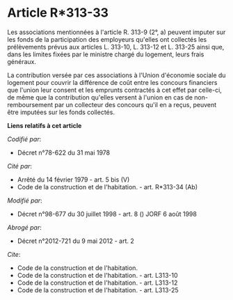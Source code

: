# Article R*313-33

Les associations mentionnées à l'article R. 313-9 (2°, a) peuvent imputer sur les fonds de la participation des employeurs
qu'elles ont collectés les prélèvements prévus aux articles L. 313-10, L. 313-12 et L. 313-25 ainsi que, dans les limites
fixées par le ministre chargé du logement, leurs frais généraux.

La contribution versée par ces associations à l'Union d'économie sociale du logement pour couvrir la différence de coût entre
les concours financiers que l'union leur consent et les emprunts contractés à cet effet par celle-ci, de même que la
contribution qu'elles versent à l'union en cas de non-remboursement par un collecteur des concours qu'il en a reçus, peuvent
être imputées sur les fonds collectés.

**Liens relatifs à cet article**

_Codifié par_:

  - Décret n°78-622 du 31 mai 1978

_Cité par_:

  - Arrêté du 14 février 1979 - art. 5 bis (V)
  - Code de la construction et de l'habitation. - art. R*313-34 (Ab)

_Modifié par_:

  - Décret n°98-677 du 30 juillet 1998 - art. 8 () JORF 6 août 1998

_Abrogé par_:

  - Décret n°2012-721 du 9 mai 2012 - art. 2

_Cite_:

  - Code de la construction et de l'habitation.
  - Code de la construction et de l'habitation. - art. L313-10
  - Code de la construction et de l'habitation. - art. L313-12
  - Code de la construction et de l'habitation. - art. L313-25
